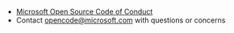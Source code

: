
- [Microsoft Open Source Code of Conduct](https://opensource.microsoft.com/codeofconduct/)
- Contact [opencode@microsoft.com](mailto:opencode@microsoft.com) with questions or concerns